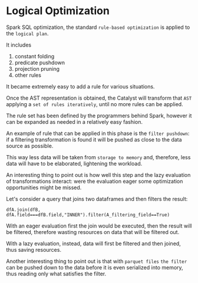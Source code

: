 # Logical Optimization

Spark SQL optimization, the standard `rule-based optimization` is applied to the `logical plan`.

It includes

1. constant folding
2. predicate pushdown
3. projection pruning
4. other rules

It became extremely easy to add a rule for various situations.

Once the AST representation is obtained, the Catalyst will transform that `AST` applying a `set of rules iteratively`, until no more rules can be applied.

The rule set has been defined by the programmers behind Spark, however it can be expanded as needed in a relatively easy fashion.

An example of rule that can be applied in this phase is the `filter pushdown`: if a filtering transformation is found it will be pushed as close to the data source as possible.

This way less data will be taken from `storage to memory` and, therefore, less data will have to be elaborated, lightening the workload.

An interesting thing to point out is how well this step and the lazy evaluation of transformations interact: were the evaluation eager some optimization opportunities might be missed.

Let's consider a query that joins two dataframes and then filters the result:

    dfA.join(dfB, dfA.field===dfB.field,"INNER").filter(A_filtering_field==True)

With an eager evaluation first the join would be executed, then the result will be filtered, therefore wasting resources on data that will be filtered out.

With a lazy evaluation, instead, data will first be filtered and then joined, thus saving resources.

Another interesting thing to point out is that with `parquet files` `the filter` can be pushed down to the data before it is even serialized into memory, thus reading only what satisfies the filter.

